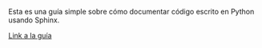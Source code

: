 Esta es una guía simple sobre cómo documentar código escrito en Python usando
Sphinx.

[Link a la guía](https://martinber.github.io/guia-sphinx/)
